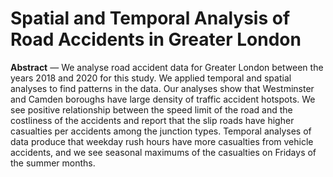 # Spatial and Temporal Analysis of Road Accidents in Greater London
**Abstract** — We analyse road accident data for Greater London between the years 2018 and 2020 for this study. We
applied temporal and spatial analyses to find patterns in the data. Our analyses show that Westminster and Camden
boroughs have large density of traffic accident hotspots. We see positive relationship between the speed limit of the
road and the costliness of the accidents and report that the slip roads have higher casualties per accidents among
the junction types. Temporal analyses of data produce that weekday rush hours have more casualties from vehicle
accidents, and we see seasonal maximums of the casualties on Fridays of the summer months.
